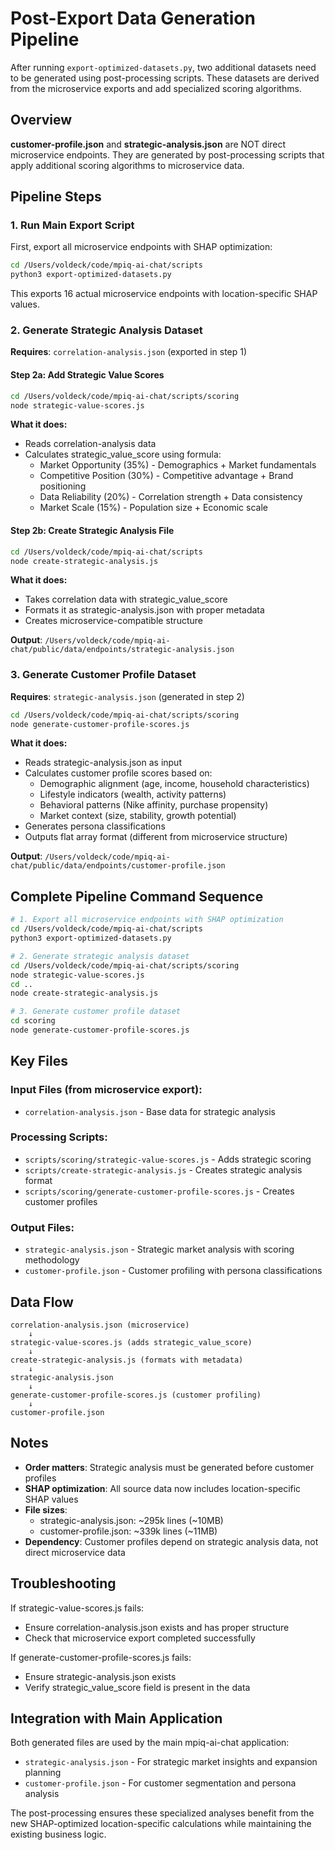 # Post-Export Data Generation Pipeline

After running `export-optimized-datasets.py`, two additional datasets need to be generated using post-processing scripts. These datasets are derived from the microservice exports and add specialized scoring algorithms.

## Overview

**customer-profile.json** and **strategic-analysis.json** are NOT direct microservice endpoints. They are generated by post-processing scripts that apply additional scoring algorithms to microservice data.

## Pipeline Steps

### 1. Run Main Export Script

First, export all microservice endpoints with SHAP optimization:

```bash
cd /Users/voldeck/code/mpiq-ai-chat/scripts
python3 export-optimized-datasets.py
```

This exports 16 actual microservice endpoints with location-specific SHAP values.

### 2. Generate Strategic Analysis Dataset

**Requires**: `correlation-analysis.json` (exported in step 1)

#### Step 2a: Add Strategic Value Scores
```bash
cd /Users/voldeck/code/mpiq-ai-chat/scripts/scoring
node strategic-value-scores.js
```

**What it does:**
- Reads correlation-analysis data 
- Calculates strategic_value_score using formula:
  - Market Opportunity (35%) - Demographics + Market fundamentals
  - Competitive Position (30%) - Competitive advantage + Brand positioning  
  - Data Reliability (20%) - Correlation strength + Data consistency
  - Market Scale (15%) - Population size + Economic scale

#### Step 2b: Create Strategic Analysis File
```bash
cd /Users/voldeck/code/mpiq-ai-chat/scripts
node create-strategic-analysis.js
```

**What it does:**
- Takes correlation data with strategic_value_score
- Formats it as strategic-analysis.json with proper metadata
- Creates microservice-compatible structure

**Output**: `/Users/voldeck/code/mpiq-ai-chat/public/data/endpoints/strategic-analysis.json`

### 3. Generate Customer Profile Dataset

**Requires**: `strategic-analysis.json` (generated in step 2)

```bash
cd /Users/voldeck/code/mpiq-ai-chat/scripts/scoring
node generate-customer-profile-scores.js
```

**What it does:**
- Reads strategic-analysis.json as input
- Calculates customer profile scores based on:
  - Demographic alignment (age, income, household characteristics)
  - Lifestyle indicators (wealth, activity patterns)  
  - Behavioral patterns (Nike affinity, purchase propensity)
  - Market context (size, stability, growth potential)
- Generates persona classifications
- Outputs flat array format (different from microservice structure)

**Output**: `/Users/voldeck/code/mpiq-ai-chat/public/data/endpoints/customer-profile.json`

## Complete Pipeline Command Sequence

```bash
# 1. Export all microservice endpoints with SHAP optimization
cd /Users/voldeck/code/mpiq-ai-chat/scripts
python3 export-optimized-datasets.py

# 2. Generate strategic analysis dataset
cd /Users/voldeck/code/mpiq-ai-chat/scripts/scoring
node strategic-value-scores.js
cd ..
node create-strategic-analysis.js

# 3. Generate customer profile dataset  
cd scoring
node generate-customer-profile-scores.js
```

## Key Files

### Input Files (from microservice export):
- `correlation-analysis.json` - Base data for strategic analysis

### Processing Scripts:
- `scripts/scoring/strategic-value-scores.js` - Adds strategic scoring
- `scripts/create-strategic-analysis.js` - Creates strategic analysis format
- `scripts/scoring/generate-customer-profile-scores.js` - Creates customer profiles

### Output Files:
- `strategic-analysis.json` - Strategic market analysis with scoring methodology
- `customer-profile.json` - Customer profiling with persona classifications

## Data Flow

```
correlation-analysis.json (microservice)
    ↓
strategic-value-scores.js (adds strategic_value_score) 
    ↓
create-strategic-analysis.js (formats with metadata)
    ↓
strategic-analysis.json
    ↓
generate-customer-profile-scores.js (customer profiling)
    ↓
customer-profile.json
```

## Notes

- **Order matters**: Strategic analysis must be generated before customer profiles
- **SHAP optimization**: All source data now includes location-specific SHAP values
- **File sizes**: 
  - strategic-analysis.json: ~295k lines (~10MB)
  - customer-profile.json: ~339k lines (~11MB)
- **Dependency**: Customer profiles depend on strategic analysis data, not direct microservice data

## Troubleshooting

If strategic-value-scores.js fails:
- Ensure correlation-analysis.json exists and has proper structure
- Check that microservice export completed successfully

If generate-customer-profile-scores.js fails:
- Ensure strategic-analysis.json exists
- Verify strategic_value_score field is present in the data

## Integration with Main Application

Both generated files are used by the main mpiq-ai-chat application:
- `strategic-analysis.json` - For strategic market insights and expansion planning
- `customer-profile.json` - For customer segmentation and persona analysis

The post-processing ensures these specialized analyses benefit from the new SHAP-optimized location-specific calculations while maintaining the existing business logic.